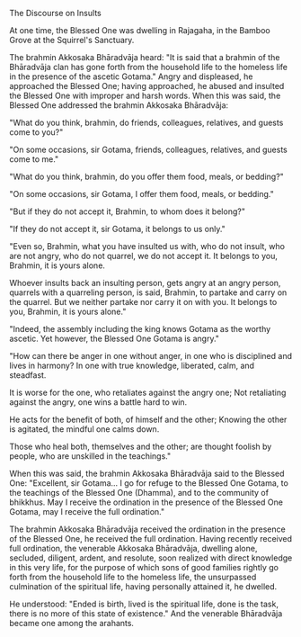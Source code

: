 The Discourse on Insults

At one time, the Blessed One was dwelling in Rajagaha, in the Bamboo Grove at the Squirrel's Sanctuary.

The brahmin Akkosaka Bhāradvāja heard: "It is said that a brahmin of the Bhāradvāja clan has gone forth from the household life to the homeless life in the presence of the ascetic Gotama." Angry and displeased, he approached the Blessed One; having approached, he abused and insulted the Blessed One with improper and harsh words. When this was said, the Blessed One addressed the brahmin Akkosaka Bhāradvāja:

"What do you think, brahmin, do friends, colleagues, relatives, and guests come to you?"

"On some occasions, sir Gotama, friends, colleagues, relatives, and guests come to me."

"What do you think, brahmin, do you offer them food, meals, or bedding?"

"On some occasions, sir Gotama, I offer them food, meals, or bedding."

"But if they do not accept it, Brahmin, to whom does it belong?"

"If they do not accept it, sir Gotama, it belongs to us only."

"Even so, Brahmin, what you have insulted us with, who do not insult, who are not angry, who do not quarrel, we do not accept it. It belongs to you, Brahmin, it is yours alone.

Whoever insults back an insulting person, gets angry at an angry person, quarrels with a quarreling person, is said, Brahmin, to partake and carry on the quarrel. But we neither partake nor carry it on with you. It belongs to you, Brahmin, it is yours alone."

"Indeed, the assembly including the king knows Gotama as the worthy ascetic. Yet however, the Blessed One Gotama is angry."

"How can there be anger in one without anger,
in one who is disciplined and lives in harmony?
In one with true knowledge, liberated,
calm, and steadfast.

It is worse for the one,
who retaliates against the angry one;
Not retaliating against the angry,
one wins a battle hard to win.

He acts for the benefit of both,
of himself and the other;
Knowing the other is agitated,
the mindful one calms down.

Those who heal both,
themselves and the other;
are thought foolish by people,
who are unskilled in the teachings."

When this was said, the brahmin Akkosaka Bhāradvāja said to the Blessed One: "Excellent, sir Gotama... I go for refuge to the Blessed One Gotama, to the teachings of the Blessed One (Dhamma), and to the community of bhikkhus. May I receive the ordination in the presence of the Blessed One Gotama, may I receive the full ordination."

The brahmin Akkosaka Bhāradvāja received the ordination in the presence of the Blessed One, he received the full ordination. Having recently received full ordination, the venerable Akkosaka Bhāradvāja, dwelling alone, secluded, diligent, ardent, and resolute, soon realized with direct knowledge in this very life, for the purpose of which sons of good families rightly go forth from the household life to the homeless life, the unsurpassed culmination of the spiritual life, having personally attained it, he dwelled.

He understood: "Ended is birth, lived is the spiritual life, done is the task, there is no more of this state of existence." And the venerable Bhāradvāja became one among the arahants.